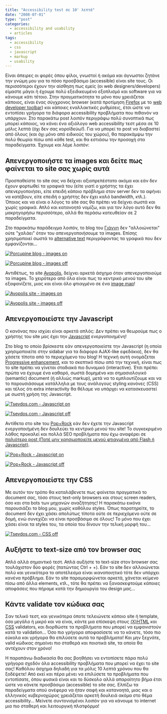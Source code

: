 ```yaml
---
title: "Accessibility test σε 10' λεπτά"
date: "2008-07-01"
type: "post"
categories:
  - accessibility and usability
  - articles
tags:
  - accessibility
  - css
  - javascript
  - markup
  - usability
---
```


Είναι άπειρες οι φορές όπου φίλοι, γνωστοί ή ακόμα και άγνωστοι ζητάνε την γνώμη μου για το πόσο προσβάσιμο (accessible) είναι site τους. Οι περισσότεροι έχουν την αίσθηση πως εμείς (οι web designers/developers) είμαστε μάγοι ή έχουμε πολύ εξειδικευμένο εξοπλισμό και software για να κάνουμε κάτι τέτοιο. Στην πραγματικότητα το μόνο που χρειάζεται κάποιος, είναι ένας σύγχρονος browser (κατά προτίμηση [Firefox](http://www.mozilla.com/en-US/firefox/ "Firefox browser") με το [web developer toolbar](https://addons.mozilla.org/en-US/firefox/addon/60 "Web developer toolbar for Firefox")) και κάποιες εναλλακτικές ρυθμίσεις, έτσι ώστε να εντοπίσει γρήγορα τα διάφορα accessibility προβλήματα που πιθανόν να υπάρχουν. Στο παρακάτω post λοιπόν περιγράφω πολύ συνοπτικά πως μπορεί κάποιος, να κάνει ένα αξιόλογο web accessibility τεστ μέσα σε 10 μόλις λεπτά (όχι δεν σας κοροϊδεύω!). Για να μπορεί το post να διαβαστεί από όλους (και όχι μόνο από ειδικούς του χώρου), θα παρακάμψω την πολύ θεωρία πίσω από κάθε test, και θα εστιάσω την προσοχή στα παραδείγματα. Έχουμε και λέμε λοιπόν:

## Απενεργοποιήστε τα images και δείτε πως φαίνεται το site σας χωρίς αυτά

Προσπαθείστε το site σας να δείχνει αξιοπρεπέστατο ακόμα και εάν δεν έχουν φορτωθεί τα γραφικά του (είτε γιατί ο χρήστης τα έχει απενεργοποιήσει, είτε επειδή κάποιο πρόβλημα στον server δεν τα αφήνει να κατέβουν, είτε επειδή ο χρήστης δεν έχει καλό bandwidth, κτλ.). Όποιος και να είναι ο λόγος το site σας θα πρέπει να δείχνει σωστά και χωρίς γραφικά. Απλό και κατανοητό νομίζω, και για τον λόγο αυτό δεν θα μακρηγορήσω περισσότερο, αλλά θα περάσω κατευθείαν σε 2 παραδείγματα.

Στο παρακάτω παράδειγμα λοιπόν, το blog του [Γιάννη](http://el.porcupine.gr/ "Porcupine colors blog") δεν "αλλοιώνεται" ούτε "χαλάει" όταν του απενεργοποιήσουμε τα images. Επίσης χρησιμοποιεί σωστά το [alternative text](http://www.w3.org/QA/Tips/altAttribute "Alternative attribute") περιγράφοντας τα γραφικά που δεν εμφανίζονται...

[![](https://i0.wp.com/farm4.static.flickr.com/3265/2623494007_c761a33807_m.jpg?resize=240%2C153 "Porcupine blog - images on")](https://i2.wp.com/farm4.static.flickr.com/3265/2623494007_716cb2e427_o.jpg "porcupine blog - images on")

[![](https://i2.wp.com/farm4.static.flickr.com/3138/2624318448_6a8b21f778_m.jpg?resize=240%2C153 "Porcupine blog - images off")](https://i1.wp.com/farm4.static.flickr.com/3138/2624318448_4cbcf69193_o.jpg "Porcupine blog - images off")

Αντιθέτως, το site [Avopolis](http://www.avopolis.gr/ "Avopolis site"), δείχνει αρκετά άσχημο όταν απενεργοποιούμε τα images. Το χειρότερο από όλα είναι πως το κεντρικό μενού του site εξαφανίζετε, μιας και είναι όλο φτιαγμένο σε ένα [image map](http://www.w3.org/TR/REC-html40/struct/objects.html#h-13.6 "Image map")!

[![](https://i0.wp.com/farm4.static.flickr.com/3255/2623494299_9717e7c858_m.jpg?resize=240%2C153 "Avopolis site - images on")](https://i1.wp.com/farm4.static.flickr.com/3255/2623494299_5f7cded3cb_o.jpg "Avopolis site - images on")

[![](https://i1.wp.com/farm4.static.flickr.com/3170/2624319034_f29edb7c65_m.jpg?resize=240%2C153 "Avopolis site - images off")](https://i1.wp.com/farm4.static.flickr.com/3170/2624319034_fff07e8fba_o.jpg "Avopolis site - images off")

## Απενεργοποιείστε την Javascript

Ο κανόνας που ισχύει είναι αρκετά απλός: Δεν πρέπει να θεωρούμε πως ο χρήστης του site μας έχει την [Javascript](http://en.wikipedia.org/wiki/JavaScript "Javascript") ενεργοποιημένη!

Στο blog το οποίο βρίσκεστε εάν απενεργοποιείστε την Javascript (η οποία χρησιμοποιείτε στην sidabar για τα διάφορα AJAX-like εφεδάκια), δεν θα χάσετε τίποτα από το περιεχόμενο του blog! Η τεχνική αυτή ονομάζεται [Progressive enhancement](http://en.wikipedia.org/wiki/Progressive_Enhancement "Proggressive Enhancement"), και το σκεπτικό πίσω από την τεχνική, είναι πως το site πρέπει να γίνεται σταδιακά πιο δυναμικό (interactive). Έτσι πρέπει πρώτα να έχουμε ένα καθαρό, σωστά δομημένο και σημασιολογικό (semantic) document (ή αλλιώς markup), μετά να τo εμπλουτίζουμε και να το παρουσιάσουμε κατάλληλα με τους ανάλογους styling κανόνες (CSS) και τέλος ότι extra interactivity θα θέλαμε να υπάρχει να κατασκευαστεί με σωστή χρήση της Javascript.

[![](https://i0.wp.com/farm4.static.flickr.com/3290/2623495243_501f967f9b_m.jpg?resize=240%2C153 "Tsevdos.com - Javascript on")](https://i0.wp.com/farm4.static.flickr.com/3290/2623495243_390f5fcf09_o.jpg "Tsevdos.com - Javascript on")

[![](https://i0.wp.com/farm4.static.flickr.com/3029/2624319292_d58206f508_m.jpg?resize=240%2C153 "Tsevdos.com - Javascript off")](https://i2.wp.com/farm4.static.flickr.com/3029/2624319292_ea21274a88_o.jpg "Tsevdos.com - Javascript off")

Αντίθετα στο site του [Pop+Rock](http://www.pop-rock.gr/ "Pop+Rock site") εάν δεν έχετε την Javascript ενεργοποιήμένη δεν δουλεύει το κεντρικό μενού του site! Το συγκεκριμένο λάθος προκαλεί και πολλά SEO προβλήματα που έχω αναφέρει σε [παλιότερο post (Ποτέ μην χρησιμοποιείτε μενού φτιαγμένα από Flash ή Javascript)](http://www.tsevdos.com/2008/06/17/search-engine-optimization-seo-for-bloggers/ "SEO for bloggers").

[![](https://i1.wp.com/farm4.static.flickr.com/3276/2623495601_d45c222791_m.jpg?resize=240%2C192 "Pop+Rock - Javascript on")](https://i0.wp.com/farm4.static.flickr.com/3276/2623495601_f1a58c37b4_o.jpg "Pop+Rock - Javascript on")

[![](https://i2.wp.com/farm4.static.flickr.com/3233/2623496149_898222d9b7_m.jpg?resize=240%2C192 "Pop+Rock - Javascript off")](https://i2.wp.com/farm4.static.flickr.com/3233/2623496149_ba0584d171_o.jpg "Pop+Rock - Javascript off")

## Απενεργοποιείστε την CSS

Με αυτόν τον τρόπο θα καταλάβενετε πως φαίνεται πραγματικά το document σας, τόσο στους text-only browsers και στους screen readers, όσο και στα bots των μηχανών αναζήτησης! H παρακάτω εικόνα παρουσιάζει το blog μου, χωρίς καθόλου styles. Όπως παρατηρείτε, το document δεν έχει χάσει απολύτως τίποτα ούτε σε περιεχόμενο ούτε σε δομή, ενώ συνεχίζει να είναι προσβάσιμο σε όλους! Το μόνο που έχει χάσει είναι τα styles του, τα οποία του δίνουν την τελική μορφή του...

[![](https://i2.wp.com/farm4.static.flickr.com/3156/2624320776_52f60e7612_m.jpg?resize=240%2C153 "Tsevdos.com - CSS off")](https://i1.wp.com/farm4.static.flickr.com/3156/2624320776_15422ea30c_o.jpg "Tsevdos.com - CSS off")

## Αυξήστε το text-size από τον browser σας

Απλό αλλά σημαντικό τεστ. Απλά αυξήστε το text-size στον browser σας τουλάχιστον δύο φορές (πατώντας Ctrl + +). Εάν το site δεν αλλοιώνεται πολύ και γενικότερα το αποτέλεσμα είναι ικανοποιητικό τότε δεν υπάρχει κανένα πρόβλημα. Εάν το site παραμορφώνεται αρκετά, χάνεται κείμενο πίσω από άλλα elements, κτλ., τότε θα πρέπει να ξανασκεφτούμε κάποιες αποφάσεις που πήραμε κατά την δημιουργία του design μας...

## Κάντε validate τον κώδικα σας

Σαν τελικό τεστ, και γενικότερα όποτε τελειώνετε κάποιο site ή template, όσο μεγάλο ή μικρό και να είναι, κάντε μια επίσκεψη στους [(X)HTML](http://validator.w3.org/ "(XHTML) validator") και [CSS](http://jigsaw.w3.org/css-validator/ "CSS validator") validators, και διορθώστε τα προβλήματα που μπορεί να εμφανιστούν κατά το validation... Όσο πιο γρήγορα αποφασίσετε να το κάνετε, τόσο πιο εύκολα και γρήγορα θα επιλύσετε αυτά τα προβλήματα! Και μην ξεχνάτε, valid κώδικας σημαίνει πιο σταθερά και ποιοτικά site, τα οποία θα αντέχουν στον χρόνο!

Η παραπάνω διαδικασία θα σας βοηθήσει να εντοπίσετε πάρα πολύ γρήγορα σχεδόν όλα accessibility προβλήματα που μπορεί να έχει το site σας! Καθόλου άσχημα δηλαδή για τα μόλις 10 λεπτά χρόνου που θα ξοδέψετε! Από εκεί και πέρα μένει να επιλύσετε τα προβλήματα που εντοπίσατε, όπου φυσικά είναι και το δύσκολο αλλά απαραίτητο βήμα έτσι ώστε να κάνετε προσβάσιμο (accessible) το site σας. Ελπίζω τα παραδείγματα οπού ανέφερα να ήταν σαφή και κατανοητά, μιας και ο ελληνικός κυβερνοχώρος χρειάζεται αρκετή δουλειά ακόμα στο θέμα accessibility... Μείνετε συντονισμένοι λοιπόν για να κάνουμε το internet μια πιο σταθερή και λειτουργική πλατφόρμα!
